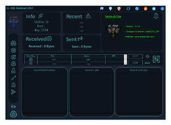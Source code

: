 ![Screenshot](https://raw.githubusercontent.com/Cryakl/Ultimate-RAT-Collection/refs/heads/main/G700Rat/G-700%20RAT%20V6.1.5/Screenshot.png)
